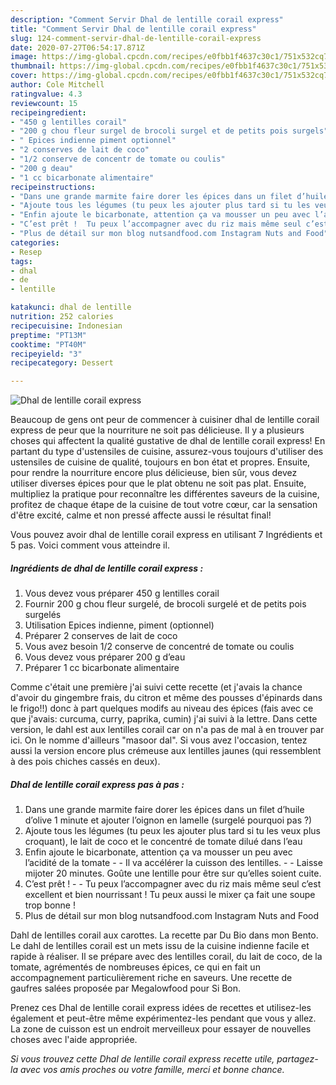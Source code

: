 ```yaml
---
description: "Comment Servir Dhal de lentille corail express"
title: "Comment Servir Dhal de lentille corail express"
slug: 124-comment-servir-dhal-de-lentille-corail-express
date: 2020-07-27T06:54:17.871Z
image: https://img-global.cpcdn.com/recipes/e0fbb1f4637c30c1/751x532cq70/dhal-de-lentille-corail-express-photo-principale-de-la-recette.jpg
thumbnail: https://img-global.cpcdn.com/recipes/e0fbb1f4637c30c1/751x532cq70/dhal-de-lentille-corail-express-photo-principale-de-la-recette.jpg
cover: https://img-global.cpcdn.com/recipes/e0fbb1f4637c30c1/751x532cq70/dhal-de-lentille-corail-express-photo-principale-de-la-recette.jpg
author: Cole Mitchell
ratingvalue: 4.3
reviewcount: 15
recipeingredient:
- "450 g lentilles corail"
- "200 g chou fleur surgel de brocoli surgel et de petits pois surgels"
- " Epices indienne piment optionnel"
- "2 conserves de lait de coco"
- "1/2 conserve de concentr de tomate ou coulis"
- "200 g deau"
- "1 cc bicarbonate alimentaire"
recipeinstructions:
- "Dans une grande marmite faire dorer les épices dans un filet d’huile d’olive 1 minute et ajouter l’oignon en lamelle (surgelé pourquoi pas ?)"
- "Ajoute tous les légumes (tu peux les ajouter plus tard si tu les veux plus croquant), le lait de coco et le concentré de tomate dilué dans l’eau"
- "Enfin ajoute le bicarbonate, attention ça va mousser un peu avec l’acidité de la tomate  Il va accélérer la cuisson des lentilles.  Laisse mijoter 20 minutes. Goûte une lentille pour être sur qu’elles soient cuite."
- "C’est prêt !  Tu peux l’accompagner avec du riz mais même seul c’est excellent et bien nourrissant ! Tu peux aussi le mixer ça fait une soupe trop bonne !"
- "Plus de détail sur mon blog nutsandfood.com Instagram Nuts and Food"
categories:
- Resep
tags:
- dhal
- de
- lentille

katakunci: dhal de lentille 
nutrition: 252 calories
recipecuisine: Indonesian
preptime: "PT13M"
cooktime: "PT40M"
recipeyield: "3"
recipecategory: Dessert

---
```



![Dhal de lentille corail express](https://img-global.cpcdn.com/recipes/e0fbb1f4637c30c1/751x532cq70/dhal-de-lentille-corail-express-photo-principale-de-la-recette.jpg)

Beaucoup de gens ont peur de commencer à cuisiner dhal de lentille corail express de peur que la nourriture ne soit pas délicieuse. Il y a plusieurs choses qui affectent la qualité gustative de dhal de lentille corail express! En partant du type d'ustensiles de cuisine, assurez-vous toujours d'utiliser des ustensiles de cuisine de qualité, toujours en bon état et propres. Ensuite, pour rendre la nourriture encore plus délicieuse, bien sûr, vous devez utiliser diverses épices pour que le plat obtenu ne soit pas plat. Ensuite, multipliez la pratique pour reconnaître les différentes saveurs de la cuisine, profitez de chaque étape de la cuisine de tout votre cœur, car la sensation d'être excité, calme et non pressé affecte aussi le résultat final!

<!--inarticleads1-->

Vous pouvez avoir dhal de lentille corail express en utilisant 7 Ingrédients et 5 pas. Voici comment vous atteindre il.

##### Ingrédients de dhal de lentille corail express :

1. Vous devez vous préparer 450 g lentilles corail
1. Fournir 200 g chou fleur surgelé, de brocoli surgelé et de petits pois surgelés
1. Utilisation  Epices indienne, piment (optionnel)
1. Préparer 2 conserves de lait de coco
1. Vous avez besoin 1/2 conserve de concentré de tomate ou coulis
1. Vous devez vous préparer 200 g d’eau
1. Préparer 1 cc bicarbonate alimentaire


Comme c&#39;était une première j&#39;ai suivi cette recette (et j&#39;avais la chance d&#39;avoir du gingembre frais, du citron et même des pousses d&#39;épinards dans le frigo!!) donc à part quelques modifs au niveau des épices (fais avec ce que j&#39;avais: curcuma, curry, paprika, cumin) j&#39;ai suivi à la lettre. Dans cette version, le dahl est aux lentilles corail car on n&#39;a pas de mal à en trouver par ici. On le nomme d&#39;ailleurs &#34;masoor dal&#34;. Si vous avez l&#39;occasion, tentez aussi la version encore plus crémeuse aux lentilles jaunes (qui ressemblent à des pois chiches cassés en deux). 

<!--inarticleads2-->

##### Dhal de lentille corail express pas à pas :

1. Dans une grande marmite faire dorer les épices dans un filet d’huile d’olive 1 minute et ajouter l’oignon en lamelle (surgelé pourquoi pas ?)
1. Ajoute tous les légumes (tu peux les ajouter plus tard si tu les veux plus croquant), le lait de coco et le concentré de tomate dilué dans l’eau
1. Enfin ajoute le bicarbonate, attention ça va mousser un peu avec l’acidité de la tomate -  - Il va accélérer la cuisson des lentilles. -  - Laisse mijoter 20 minutes. Goûte une lentille pour être sur qu’elles soient cuite.
1. C’est prêt ! -  - Tu peux l’accompagner avec du riz mais même seul c’est excellent et bien nourrissant ! Tu peux aussi le mixer ça fait une soupe trop bonne !
1. Plus de détail sur mon blog nutsandfood.com Instagram Nuts and Food


Dahl de lentilles corail aux carottes. La recette par Du Bio dans mon Bento. Le dahl de lentilles corail est un mets issu de la cuisine indienne facile et rapide à réaliser. Il se prépare avec des lentilles corail, du lait de coco, de la tomate, agrémentés de nombreuses épices, ce qui en fait un accompagnement particulièrement riche en saveurs. Une recette de gaufres salées proposée par Megalowfood pour Si Bon. 

<!--inarticleads1-->

<p>
Prenez ces Dhal de lentille corail express idées de recettes et utilisez-les également et peut-être même expérimentez-les pendant que vous y allez. La zone de cuisson est un endroit merveilleux pour essayer de nouvelles choses avec l'aide appropriée.
</p>

<p>
<i>Si vous trouvez cette Dhal de lentille corail express recette utile, partagez-la avec vos amis proches ou votre famille, merci et bonne chance.</i>
</p>
